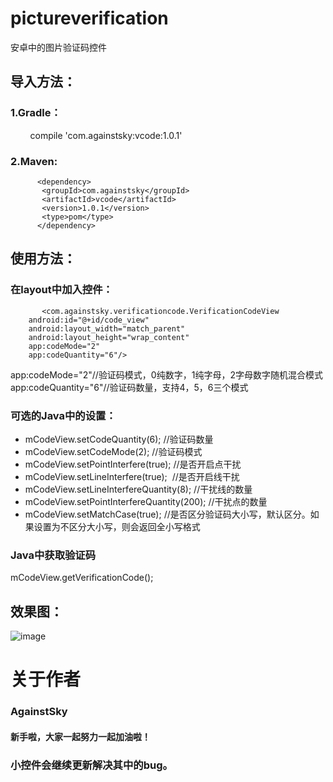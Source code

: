 # pictureverification
安卓中的图片验证码控件

## 导入方法：
### 1.Gradle：
          compile 'com.againstsky:vcode:1.0.1'
### 2.Maven:
          <dependency>
           <groupId>com.againstsky</groupId>
           <artifactId>vcode</artifactId>
           <version>1.0.1</version>
           <type>pom</type>
          </dependency>

## 使用方法：
### 在layout中加入控件：
           <com.againstsky.verificationcode.VerificationCodeView
        android:id="@+id/code_view"
        android:layout_width="match_parent"
        android:layout_height="wrap_content"
        app:codeMode="2"
        app:codeQuantity="6"/>
                
  app:codeMode="2"//验证码模式，0纯数字，1纯字母，2字母数字随机混合模式</br>
  app:codeQuantity="6"//验证码数量，支持4，5，6三个模式
  
### 可选的Java中的设置：
- mCodeView.setCodeQuantity(6); //验证码数量
- mCodeView.setCodeMode(2); //验证码模式
- mCodeView.setPointInterfere(true); //是否开启点干扰
- mCodeView.setLineInterfere(true);  //是否开启线干扰
- mCodeView.setLineInterfereQuantity(8); //干扰线的数量
- mCodeView.setPointInterfereQuantity(200); //干扰点的数量
- mCodeView.setMatchCase(true); //是否区分验证码大小写，默认区分。如果设置为不区分大小写，则会返回全小写格式
### Java中获取验证码
  mCodeView.getVerificationCode();
## 效果图：
![image](https://github.com/againstsky/pictureverification/raw/master/show.png)

# 关于作者
### AgainstSky
#### 新手啦，大家一起努力一起加油啦！
### 小控件会继续更新解决其中的bug。

